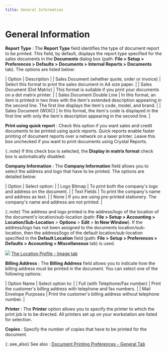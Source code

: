 ```yaml
---
title: General Information
---
```


# General Information


**Report Type**
: The **Report Type**  field identifies the type of document report to be printed. This field,  by default, displays the report type specified for the sales documents  in the **Documents** dialog box (path:  **File &gt; Setup &gt; Preferences &gt; 
 Defaults &gt; Documents &gt; Internal Reports &gt; Documents** tab).  The options are listed below:

| Option | Description |
| Sales Document (whether quote, order or invoice) | Select this format to print the sales document in A4  size paper. |
| Sales Document (Dot Matrix) | This format is suitable if you print your documents  on a dot matrix printer. |
| Sales Document Double Line | In this format, an item is printed in two lines with  the item's extended description appearing in the second line. The first  line displays the item's code, model, and brand. |
| Sales Document (WOIC) | In this format, the item's code is displayed in the  first line with only the item's description appearing in the second line. |


**Print using quick report**
: Check this option if you want sales and credit documents  to be printed using quick reports. Quick reports enable faster printing  of document reports over a network on a laser printer. Leave this box  unchecked if you want to print documents using Crystal Reports.


{:.note}
If this check box is selected, the **Display 
 in matrix format** check box is automatically disabled.


**Company Information**
: The **Company Information**  field allows you to select the address and logo that have to be printed.  The options are detailed below:


| Option | Select option: |
| Logo Bitmap | To print both the company's logo and address on the  document. |
| Text Fields | To print the company's name and address as text. |
| None | If you are using pre-printed stationery. The company's  name and address are not printed. |



{:.note}
The address and logo printed is the address/logo of  the location of the document's location/sub-location (path: **File 
 &gt; Setup &gt; Accounting &gt; Location/Sub-Location** > **Options** > **Edit**  > **In New Window**). If the address/logo  has not been assigned to the documents location/sub-location, then the  address/logo of the default location/sub-location specified in the **Default Location** field (path: **File &gt; Setup &gt; Preferences &gt; Defaults 
 &gt; Accounting &gt; Miscellaneous** tab) is used.


![]({{site.sp_baseurl}}/img/lens.gif) [The  Location Profile - Image tab]({{site.sc_chm}}/options/locations-and-sub-locations/set-up-locations/the_location_profile.html)


**Billing Address**
: The **Billing Address** field allows you to indicate how the billing address must be printed  in the document. You can select one of the following options:


| Option Name | Select option to: |
| Full (with Telephone/Fax number) | Print the customer's billing address with telephone  and fax numbers. |
| Mail Envelope Purposes | Print the customer's billing address without telephone  number. |



**Printer**
: The **Printer**  option allows you to specify the printer to which the print job is to  be directed. All printers set up on your workstation are listed for selection.


**Copies**
: Specify the number of copies that have to be printed  for the document.


{:.see_also}
See also
: [Document  Printing Preferences - General Tab]({{site.sp_baseurl}}/sales-docs/docs-profile/options/print/general_tab_document_printing_preferences_dialog_box_sales_documents.html)
